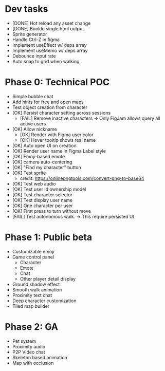 # Dev tasks

- [DONE] Hot reload any asset change
- [DONE] Bunlde single html output
- Sprite generator
- Handle Ctrl-Z in figma
- Implement useEffect w/ deps array
- Implement useMemo w/ deps array
- Debounce input rate
- Auto snap to grid when walking

# Phase 0: Technical POC

- Simple bubble chat
- Add hints for free and open maps
- Test object creation from character
- [OK] Persist character setting across sessions
  - [FAIL] Remove inactive characters -> Only FigJam allows query all active users
- [OK] Allow nickname
  - [OK] Render with Figma user color
  - [OK] Hover tooltip shows real name
- [OK] Auto open UI on creation
- [OK] Render user name in Figma Label style
- [OK] Emoji-based emote
- [OK] camera auto-centering
- [OK] "Find my character" button
- [OK] Test sprite
  - credit: https://onlinepngtools.com/convert-png-to-base64
- [OK] Test web audio
- [OK] Test user id ownership model
- [OK] Test character selector
- [OK] Test display user name
- [OK] One character per user
- [OK] First press to turn without move
- [FAIL] Test autonomous walk. -> This require persisted UI

# Phase 1: Public beta

- Customizable emoji
- Game control panel
  - Character
  - Emote
  - Chat
  - Other player detail display
- Ground shadow effect
- Smooth walk animation
- Proximity text chat
- Deep character customization
- Tiled map builder

# Phase 2: GA

- Pet system
- Proximity audio
- P2P Video chat
- Skeleton based animation
- Map with occlusion
